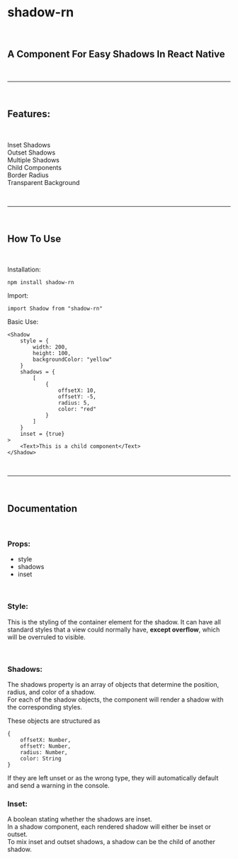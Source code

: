 # shadow-rn

&nbsp;

## A Component For Easy Shadows In React Native

&nbsp;

---

&nbsp;

## Features:

&nbsp;

Inset Shadows  
Outset Shadows  
Multiple Shadows  
Child Components  
Border Radius  
Transparent Background

&nbsp;

---

&nbsp;

## How To Use

&nbsp;

Installation:

```
npm install shadow-rn
```

Import:

```
import Shadow from "shadow-rn"
```

Basic Use:

```
<Shadow
    style = {
        width: 200,
        height: 100,
        backgroundColor: "yellow"
    }
    shadows = {
        [
            {
                offsetX: 10,
                offsetY: -5,
                radius: 5,
                color: "red"
            }
        ]
    }
    inset = {true}
>
    <Text>This is a child component</Text>
</Shadow>
```

&nbsp;

---

&nbsp;

## Documentation

&nbsp;

### Props:

-   style
-   shadows
-   inset

&nbsp;

### Style:

This is the styling of the container element for the shadow.
It can have all standard styles that a view could normally have, **except overflow**, which will be overruled to visible.

&nbsp;

### Shadows:

The shadows property is an array of objects that determine the position, radius, and color of a shadow.  
For each of the shadow objects, the component will render a shadow with the corresponding styles.

These objects are structured as

```
{
    offsetX: Number,
    offsetY: Number,
    radius: Number,
    color: String
}
```

If they are left unset or as the wrong type, they will automatically default and send a warning in the console.

### Inset:

A boolean stating whether the shadows are inset.  
In a shadow component, each rendered shadow will either be inset or outset.  
To mix inset and outset shadows, a shadow can be the child of another shadow.

